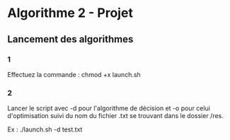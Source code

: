 # Algorithme 2 - Projet

## Lancement des algorithmes

### 1
Effectuez la commande : chmod +x launch.sh
### 2
Lancer le script avec -d pour l'algorithme de décision et -o pour celui d'optimisation suivi du nom du fichier .txt se trouvant dans le dossier /res.

Ex : ./launch.sh -d test.txt 

